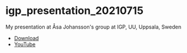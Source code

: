 # igp_presentation_20210715

My presentation at Åsa Johansson's group at IGP, UU, Uppsala, Sweden

 * [Download](https://www.richelbilderbeek.nl/igp_presentation_20210715.ogv)
 * [YouTube](https://youtu.be/6ZAFk1DidG0)

